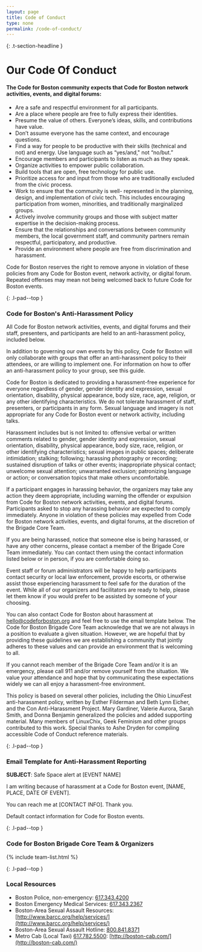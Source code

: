 ```yaml
---
layout: page
title: Code of Conduct
type: none
permalink: /code-of-conduct/
---
```


{: .t-section-headline }
# Our Code Of Conduct

#### The Code for Boston community expects that Code for Boston network activities, events, and digital forums:

- Are a safe and respectful environment for all participants.
- Are a place where people are free to fully express their identities.
- Presume the value of others. Everyone’s ideas, skills, and contributions have value.
- Don’t assume everyone has the same context, and encourage questions.
- Find a way for people to be productive with their skills (technical and not) and energy. Use language such as “yes/and," not “no/but.”
- Encourage members and participants to listen as much as they speak.
- Organize activities to empower public collaboration.
- Build tools that are open, free technology for public use.
- Prioritize access for and input from those who are traditionally excluded from the civic process.
- Work to ensure that the community is well- represented in the planning, design, and implementation of civic tech. This includes encouraging participation from women, minorities, and traditionally marginalized groups.
- Actively involve community groups and those with subject matter expertise in the decision-making process.
- Ensure that the relationships and conversations between community members, the local government staff, and community partners remain respectful, participatory, and productive.
- Provide an environment where people are free from discrimination and harassment.


Code for Boston reserves the right to remove anyone in violation of these policies from any Code for Boston event, network activity, or digital forum. Repeated offenses may mean not being welcomed back to future Code for Boston events.

{: .l-pad--top }
### Code for Boston's Anti-Harassment Policy

All Code for Boston network activities, events, and digital forums  and their staff, presenters, and participants are held to an anti-harassment policy, included below.

In addition to governing our own events by this policy, Code for Boston will only collaborate with groups that offer an anti-harassment policy to their attendees, or are willing to implement one. For information on how to offer an anti-harassment policy to your group, see this guide.

Code for Boston is dedicated to providing a harassment-free experience for everyone regardless of gender, gender identity and expression, sexual orientation, disability, physical appearance, body size, race, age, religion, or any other identifying characteristics. We do not tolerate harassment of staff, presenters, or participants in any form. Sexual language and imagery is not appropriate for any Code for Boston event or network activity, including talks.

Harassment includes but is not limited to: offensive verbal or written comments related to gender, gender identity and expression, sexual orientation, disability, physical appearance, body size, race, religion, or other identifying characteristics; sexual images in public spaces; deliberate intimidation; stalking; following; harassing photography or recording; sustained disruption of talks or other events; inappropriate physical contact;  unwelcome sexual attention; unwarranted exclusion; patronizing language or action; or conversation topics that make others uncomfortable.

If a participant engages in harassing behavior, the organizers may take any action they deem appropriate, including warning the offender or expulsion from Code for Boston network activities, events, and digital forums. Participants asked to stop any harassing behavior are expected to comply immediately. Anyone in violation of these policies may expelled from Code for Boston network activities, events, and digital forums, at the discretion of the Brigade Core Team.

If you are being harassed, notice that someone else is being harassed, or have any other concerns, please contact a member of the Brigade Core Team immediately. You can contact them using the contact information listed below or in person, if you are comfortable doing so.

Event staff or forum administrators will be happy to help participants contact security or local law enforcement, provide escorts, or otherwise assist those experiencing harassment to feel safe for the duration of the event. While all of our organizers and facilitators are ready to help, please let them know if you would prefer to be assisted by someone of your choosing.

You can also contact Code for Boston about harassment at [hello@codeforboston.org](mailto:hello@codeforboston.org) and feel free to use the email template below. The Code for Boston Brigade Core Team acknowledge that we are not always in a position to evaluate a given situation. However, we are hopeful that by providing these guidelines we are establishing a community that jointly adheres to these values and can provide an environment that is welcoming to all.

If you cannot reach member of the Brigade Core Team and/or it is an emergency, please call 911 and/or remove yourself from the situation. We value your attendance and hope that by communicating these expectations widely we can all enjoy a harassment-free environment.

This policy is based on several other policies, including the Ohio LinuxFest anti-harassment policy, written by Esther Filderman and Beth Lynn Eicher, and the Con Anti-Harassment Project. Mary Gardiner, Valerie Aurora, Sarah Smith, and Donna Benjamin generalized the policies and added supporting material. Many members of LinuxChix, Geek Feminism and other groups contributed to this work. Special thanks to Ashe Dryden for compiling accessible Code of Conduct reference materials.

{: .l-pad--top }
### Email Template for Anti-Harassment Reporting

**SUBJECT**: Safe Space alert at [EVENT NAME]


I am writing because of harassment at a Code for Boston event, [NAME, PLACE, DATE OF EVENT].

You can reach me at [CONTACT INFO]. Thank you.

Default contact information for Code for Boston events.

{: .l-pad--top }
### Code for Boston Brigade Core Team & Organizers

{% include team-list.html %}

{: .l-pad--top }
### Local Resources

 - Boston Police, non-emergency: [617.343.4200](tel:6173434200)
 - Boston Emergency Medical Services: [617.343.2367](tel:6173432367)
 - Boston-Area Sexual Assault Resources: [http://www.barcc.org/help/services/](http://www.barcc.org/help/services/)
 - Boston-Area Sexual Assault Hotline: [800.841.8371](8008418371)
 - Metro Cab (Local Taxi) [617.782.5500](tel:6177825500): [http://boston-cab.com/](http://boston-cab.com/)
